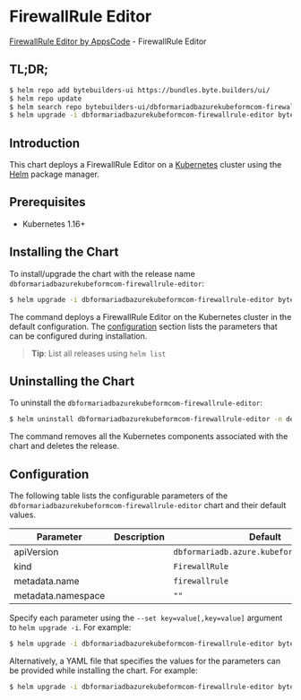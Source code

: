 # FirewallRule Editor

[FirewallRule Editor by AppsCode](https://byte.builders) - FirewallRule Editor

## TL;DR;

```bash
$ helm repo add bytebuilders-ui https://bundles.byte.builders/ui/
$ helm repo update
$ helm search repo bytebuilders-ui/dbformariadbazurekubeformcom-firewallrule-editor --version=v0.4.16
$ helm upgrade -i dbformariadbazurekubeformcom-firewallrule-editor bytebuilders-ui/dbformariadbazurekubeformcom-firewallrule-editor -n default --create-namespace --version=v0.4.16
```

## Introduction

This chart deploys a FirewallRule Editor on a [Kubernetes](http://kubernetes.io) cluster using the [Helm](https://helm.sh) package manager.

## Prerequisites

- Kubernetes 1.16+

## Installing the Chart

To install/upgrade the chart with the release name `dbformariadbazurekubeformcom-firewallrule-editor`:

```bash
$ helm upgrade -i dbformariadbazurekubeformcom-firewallrule-editor bytebuilders-ui/dbformariadbazurekubeformcom-firewallrule-editor -n default --create-namespace --version=v0.4.16
```

The command deploys a FirewallRule Editor on the Kubernetes cluster in the default configuration. The [configuration](#configuration) section lists the parameters that can be configured during installation.

> **Tip**: List all releases using `helm list`

## Uninstalling the Chart

To uninstall the `dbformariadbazurekubeformcom-firewallrule-editor`:

```bash
$ helm uninstall dbformariadbazurekubeformcom-firewallrule-editor -n default
```

The command removes all the Kubernetes components associated with the chart and deletes the release.

## Configuration

The following table lists the configurable parameters of the `dbformariadbazurekubeformcom-firewallrule-editor` chart and their default values.

|     Parameter      | Description |                        Default                        |
|--------------------|-------------|-------------------------------------------------------|
| apiVersion         |             | <code>dbformariadb.azure.kubeform.com/v1alpha1</code> |
| kind               |             | <code>FirewallRule</code>                             |
| metadata.name      |             | <code>firewallrule</code>                             |
| metadata.namespace |             | <code>""</code>                                       |


Specify each parameter using the `--set key=value[,key=value]` argument to `helm upgrade -i`. For example:

```bash
$ helm upgrade -i dbformariadbazurekubeformcom-firewallrule-editor bytebuilders-ui/dbformariadbazurekubeformcom-firewallrule-editor -n default --create-namespace --version=v0.4.16 --set apiVersion=dbformariadb.azure.kubeform.com/v1alpha1
```

Alternatively, a YAML file that specifies the values for the parameters can be provided while
installing the chart. For example:

```bash
$ helm upgrade -i dbformariadbazurekubeformcom-firewallrule-editor bytebuilders-ui/dbformariadbazurekubeformcom-firewallrule-editor -n default --create-namespace --version=v0.4.16 --values values.yaml
```
